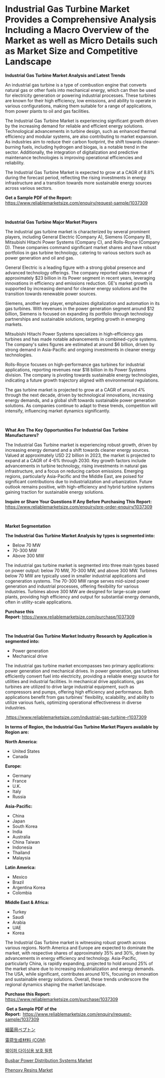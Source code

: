<p><h1>Industrial Gas Turbine Market Provides a Comprehensive Analysis Including a Macro Overview of the Market as well as Micro Details such as Market Size and Competitive Landscape</h1></p><p><strong>Industrial Gas Turbine Market Analysis and Latest Trends</strong></p>
<p><p>An industrial gas turbine is a type of combustion engine that converts natural gas or other fuels into mechanical energy, which can then be used for electricity generation or powering industrial processes. These turbines are known for their high efficiency, low emissions, and ability to operate in various configurations, making them suitable for a range of applications, from power plants to oil and gas facilities.</p><p>The Industrial Gas Turbine Market is experiencing significant growth driven by the increasing demand for reliable and efficient energy solutions. Technological advancements in turbine design, such as enhanced thermal efficiency and modular systems, are also contributing to market expansion. As industries aim to reduce their carbon footprint, the shift towards cleaner-burning fuels, including hydrogen and biogas, is a notable trend in the sector. Additionally, the integration of digitalization and predictive maintenance technologies is improving operational efficiencies and reliability. </p><p>The Industrial Gas Turbine Market is expected to grow at a CAGR of 8.8% during the forecast period, reflecting the rising investments in energy infrastructure and a transition towards more sustainable energy sources across various sectors.</p></p>
<p><strong>Get a Sample PDF of the Report:&nbsp;</strong> <a href="https://www.reliablemarketsize.com/enquiry/request-sample/1037309">https://www.reliablemarketsize.com/enquiry/request-sample/1037309</a></p>
<p>&nbsp;</p>
<p><strong>Industrial Gas Turbine Major Market Players</strong></p>
<p><p>The industrial gas turbine market is characterized by several prominent players, including General Electric (Company A), Siemens (Company B), Mitsubishi Hitachi Power Systems (Company C), and Rolls-Royce (Company D). These companies command significant market shares and have robust portfolios in gas turbine technology, catering to various sectors such as power generation and oil and gas.</p><p>General Electric is a leading figure with a strong global presence and advanced technology offerings. The company reported sales revenue of approximately $23 billion in its Power segment in recent years, leveraging innovations in efficiency and emissions reduction. GE's market growth is supported by increasing demand for cleaner energy solutions and the transition towards renewable power sources.</p><p>Siemens, another key player, emphasizes digitalization and automation in its gas turbines. With revenues in the power generation segment around $12 billion, Siemens is focused on expanding its portfolio through technology partnerships and sustainable solutions, targeting growth in emerging markets.</p><p>Mitsubishi Hitachi Power Systems specializes in high-efficiency gas turbines and has made notable advancements in combined-cycle systems. The company's sales figures are estimated at around $6 billion, driven by strong demand in Asia-Pacific and ongoing investments in cleaner energy technologies.</p><p>Rolls-Royce focuses on high-performance gas turbines for industrial applications, reporting revenues near $18 billion in its Power Systems division. The company is pivoting towards sustainable energy technologies, indicating a future growth trajectory aligned with environmental regulations.</p><p>The gas turbine market is projected to grow at a CAGR of around 4% through the next decade, driven by technological innovations, increasing energy demands, and a global shift towards sustainable power generation solutions. As companies continue to adapt to these trends, competition will intensify, influencing market dynamics significantly.</p></p>
<p>&nbsp;</p>
<p><strong>What Are The Key Opportunities For Industrial Gas Turbine Manufacturers?</strong></p>
<p><p>The Industrial Gas Turbine market is experiencing robust growth, driven by increasing energy demand and a shift towards cleaner energy sources. Valued at approximately USD 22 billion in 2023, the market is projected to expand at a CAGR of 4-6% through 2030. Key growth factors include advancements in turbine technology, rising investments in natural gas infrastructure, and a focus on reducing carbon emissions. Emerging regions, particularly Asia-Pacific and the Middle East, are poised for significant contributions due to industrialization and urbanization. Future outlook remains positive, with high-efficiency and hybrid turbine systems gaining traction for sustainable energy solutions.</p></p>
<p><strong>Inquire or Share Your Questions If Any Before Purchasing This Report:</strong> <a href="https://www.reliablemarketsize.com/enquiry/pre-order-enquiry/1037309">https://www.reliablemarketsize.com/enquiry/pre-order-enquiry/1037309</a></p>
<p>&nbsp;</p>
<p><strong>Market Segmentation</strong></p>
<p><strong>The Industrial Gas Turbine Market Analysis by types is segmented into:</strong></p>
<p><ul><li>Below 70 MW</li><li>70-300 MW</li><li>Above 300 MW</li></ul></p>
<p><p>The industrial gas turbine market is segmented into three main types based on power output: below 70 MW, 70-300 MW, and above 300 MW. Turbines below 70 MW are typically used in smaller industrial applications and cogeneration systems. The 70-300 MW range serves mid-sized power generation and industrial processes, offering flexibility for various industries. Turbines above 300 MW are designed for large-scale power plants, providing high efficiency and output for substantial energy demands, often in utility-scale applications.</p></p>
<p><strong>Purchase this Report:&nbsp;</strong><a href="https://www.reliablemarketsize.com/purchase/1037309">https://www.reliablemarketsize.com/purchase/1037309</a></p>
<p>&nbsp;</p>
<p><strong>The Industrial Gas Turbine Market Industry Research by Application is segmented into:</strong></p>
<p><ul><li>Power generation</li><li>Mechanical drive</li></ul></p>
<p><p>The industrial gas turbine market encompasses two primary applications: power generation and mechanical drives. In power generation, gas turbines efficiently convert fuel into electricity, providing a reliable energy source for utilities and industrial facilities. In mechanical drive applications, gas turbines are utilized to drive large industrial equipment, such as compressors and pumps, offering high efficiency and performance. Both applications benefit from gas turbines' flexibility, scalability, and ability to utilize various fuels, optimizing operational effectiveness in diverse industries.</p></p>
<p><a href="https://www.reliablemarketsize.com/industrial-gas-turbine-r1037309">&nbsp;https://www.reliablemarketsize.com/industrial-gas-turbine-r1037309</a></p>
<p><strong>In terms of Region, the Industrial Gas Turbine Market Players available by Region are:</strong></p>
<p>
    <p> <strong> North America: </strong>
        <ul>
            <li>United States</li>
            <li>Canada</li>
        </ul>
        </p> 
    <p> <strong> Europe: </strong>
        <ul>
            <li>Germany</li>
            <li>France</li>
            <li>U.K.</li>
            <li>Italy</li>
            <li>Russia</li>
        </ul>
        </p> 
    <p> <strong> Asia-Pacific: </strong>
        <ul>
            <li>China</li>
            <li>Japan</li>
            <li>South Korea</li>
            <li>India</li>
            <li>Australia</li>
            <li>China Taiwan</li>
            <li>Indonesia</li>
            <li>Thailand</li>
            <li>Malaysia</li>
        </ul>
        </p> 
    <p> <strong> Latin America: </strong>
        <ul>
            <li>Mexico</li>
            <li>Brazil</li>
            <li>Argentina Korea</li>
            <li>Colombia</li>
        </ul>
        </p> 
    <p> <strong> Middle East & Africa: </strong>
        <ul>
            <li>Turkey</li>
            <li>Saudi</li>
            <li>Arabia</li>
            <li>UAE</li>
            <li>Korea</li>
        </ul>
    </p>
    </p>
<p><p>The Industrial Gas Turbine market is witnessing robust growth across various regions. North America and Europe are expected to dominate the market, with respective shares of approximately 35% and 30%, driven by advancements in energy efficiency and technology. Asia-Pacific, particularly China, is rapidly expanding, projected to hold around 25% of the market share due to increasing industrialization and energy demands. The USA, while significant, contributes around 10%, focusing on innovation and sustainable energy solutions. Overall, these trends underscore the regional dynamics shaping the market landscape.</p></p>
<p><strong>Purchase this Report: </strong><a href="https://www.reliablemarketsize.com/purchase/1037309">https://www.reliablemarketsize.com/purchase/1037309</a></p>
<p>&nbsp;<strong>Get a Sample PDF of the Report:&nbsp;&nbsp;</strong><a href="https://www.reliablemarketsize.com/enquiry/request-sample/1037309">https://www.reliablemarketsize.com/enquiry/request-sample/1037309</a></p>
<p><strong></strong></p>
<p><p><a href="https://medium.com/@fcgdf6fd5/bacteriological-peptone-market-%E3%81%AE%E3%82%B0%E3%83%AD%E3%83%BC%E3%83%90%E3%83%AB%E5%B8%82%E5%A0%B4%E6%A6%82%E8%A6%81%E3%81%AF-%E4%B8%96%E7%95%8C%E3%81%8A%E3%82%88%E3%81%B3%E4%B8%BB%E8%A6%81%E5%B8%82%E5%A0%B4%E3%81%AB%E3%81%8A%E3%81%91%E3%82%8B%E6%A5%AD%E7%95%8C%E3%81%AB%E5%BD%B1%E9%9F%BF%E3%82%92%E4%B8%8E%E3%81%88%E3%82%8B%E4%B8%BB%E8%A6%81%E3%81%AA%E3%83%88%E3%83%AC%E3%83%B3%E3%83%89%E3%81%AB%E3%81%A4%E3%81%84%E3%81%A6-%E7%8B%AC%E8%87%AA%E3%81%AE%E8%A6%96%E7%82%B9%E3%82%92%E6%8F%90%E4%BE%9B%E3%81%97%E3%81%BE%E3%81%99-a7ce8f80257f">細菌用ペプトン</a></p><p><a href="https://medium.com/@fcgdf6fd5/charge-generation-materials-cgm-fecc24491b71">電荷生成材料 (CGM)</a></p><p><a href="https://medium.com/@abbyrichardson_1/protective-film-for-wafer-dicing-market-%EC%9D%98-%EA%B8%80%EB%A1%9C%EB%B2%8C-%EC%8B%9C%EC%9E%A5-%EA%B0%9C%EC%9A%94%EB%8A%94-%EC%A0%84-%EC%84%B8%EA%B3%84-%EB%B0%8F-%EC%A3%BC%EC%9A%94-%EC%8B%9C%EC%9E%A5%EC%9D%98-%EC%82%B0%EC%97%85%EC%97%90-%EC%98%81%ED%96%A5%EC%9D%84-%EB%AF%B8%EC%B9%98%EB%8A%94-%EC%A3%BC%EC%9A%94-%ED%8A%B8%EB%A0%8C%EB%93%9C%EC%97%90-%EB%8C%80%ED%95%9C-%EB%8F%85%ED%8A%B9%ED%95%9C-%EA%B4%80%EC%A0%90%EC%9D%84-eb5007b1a0b8">웨이퍼 다이싱용 보호 필름</a></p><p><a href="https://www.linkedin.com/pulse/busbar-power-distribution-systems-market-global-regional-xkvee?trackingId=wLC6LNZQSf%2B4CYPZLX7xFw%3D%3D">Busbar Power Distribution Systems Market</a></p><p><a href="https://issuu.com/reportprime-2/docs/phenoxy-resins-market-size-2030.ppt_5325d863ceff4f">Phenoxy Resins Market</a></p></p>
